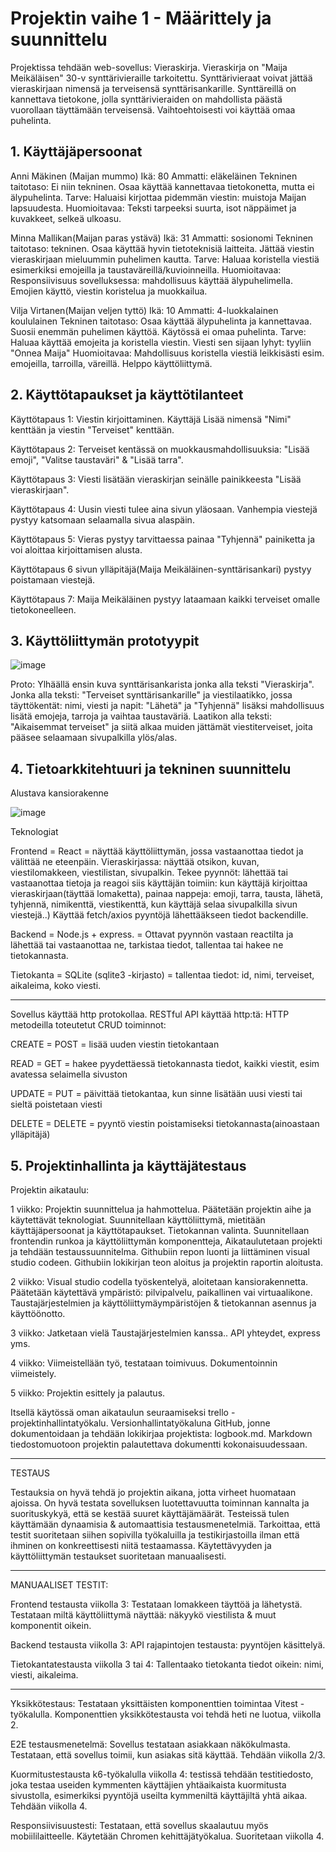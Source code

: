 # Projektin vaihe 1 - Määrittely ja suunnittelu

Projektissa tehdään web-sovellus: Vieraskirja. Vieraskirja on "Maija Meikäläisen" 30-v synttärivieraille tarkoitettu. Synttärivieraat voivat jättää vieraskirjaan nimensä ja terveisensä synttärisankarille. Synttäreillä on kannettava
tietokone, jolla synttärivieraiden on mahdollista päästä vuorollaan täyttämään terveisensä. Vaihtoehtoisesti voi käyttää omaa puhelinta.

## 1. Käyttäjäpersoonat

Anni Mäkinen (Maijan mummo)
Ikä: 80
Ammatti: eläkeläinen
Tekninen taitotaso: Ei niin tekninen. Osaa käyttää kannettavaa tietokonetta, mutta ei älypuhelinta.
Tarve: Haluaisi kirjottaa pidemmän viestin: muistoja Maijan lapsuudesta.
Huomioitavaa: Teksti tarpeeksi suurta, isot näppäimet ja kuvakkeet, selkeä ulkoasu. 

Minna Mallikan(Maijan paras ystävä)
Ikä: 31
Ammatti: sosionomi
Tekninen taitotaso: tekninen. Osaa käyttää hyvin tietoteknisiä laitteita. Jättää viestin vieraskirjaan mieluummin puhelimen kautta.
Tarve: Haluaa koristella viestiä esimerkiksi emojeilla ja taustaväreillä/kuvioinneilla.
Huomioitavaa: Responsiivisuus sovelluksessa: mahdollisuus käyttää älypuhelimella. Emojien käyttö, viestin koristelua ja muokkailua. 

Vilja Virtanen(Maijan veljen tyttö)
Ikä: 10
Ammatti: 4-luokkalainen koululainen
Tekninen taitotaso: Osaa käyttää älypuhelinta ja kannettavaa. Suosii enemmän puhelimen käyttöä. Käytössä ei omaa puhelinta.
Tarve: Haluaa käyttää emojeita ja koristella viestin. Viesti sen sijaan lyhyt: tyyliin "Onnea Maija"
Huomioitavaa: Mahdollisuus koristella viestiä leikkisästi esim. emojeilla, tarroilla, väreillä. Helppo käyttöliittymä.
 
## 2. Käyttötapaukset ja käyttötilanteet

Käyttötapaus 1: Viestin kirjoittaminen. Käyttäjä Lisää nimensä "Nimi" kenttään ja viestin "Terveiset" kenttään. 

Käyttötapaus 2: Terveiset kentässä on muokkausmahdollisuuksia: "Lisää emoji", "Valitse taustaväri" & "Lisää tarra". 

Käyttötapaus 3: Viesti lisätään vieraskirjan seinälle painikkeesta "Lisää vieraskirjaan". 

Käyttötapaus 4: Uusin viesti tulee aina sivun yläosaan. Vanhempia viestejä pystyy katsomaan selaamalla sivua alaspäin. 

Käyttötapaus 5: Vieras pystyy tarvittaessa painaa "Tyhjennä" painiketta ja voi aloittaa kirjoittamisen alusta.

Käyttötapaus 6 sivun ylläpitäjä(Maija Meikäläinen-synttärisankari) pystyy poistamaan viestejä.

Käyttötapaus 7: Maija Meikäläinen pystyy lataamaan kaikki terveiset omalle tietokoneelleen.

## 3. Käyttöliittymän prototyypit

 ![image](https://github.com/user-attachments/assets/05d2d415-1827-4c89-b55b-c4ac7aab47c4)

 Proto: Ylhäällä ensin kuva synttärisankarista jonka alla teksti "Vieraskirja". Jonka alla teksti: "Terveiset synttärisankarille" ja viestilaatikko, jossa täyttökentät: nimi, viesti ja napit: "Lähetä" ja "Tyhjennä" lisäksi mahdollisuus lisätä emojeja, tarroja ja vaihtaa taustaväriä. Laatikon alla teksti: "Aikaisemmat terveiset" ja siitä alkaa muiden jättämät viestiterveiset, joita pääsee selaamaan sivupalkilla ylös/alas. 


## 4. Tietoarkkitehtuuri ja tekninen suunnittelu

Alustava kansiorakenne

 ![image](https://github.com/user-attachments/assets/6b0fb4e6-5bda-4120-8d6d-b88813c12cbd)


Teknologiat

Frontend = React = näyttää käyttöliittymän, jossa vastaanottaa tiedot ja välittää ne eteenpäin. Vieraskirjassa: näyttää otsikon, kuvan, viestilomakkeen, viestilistan, sivupalkin. Tekee pyynnöt: lähettää tai vastaanottaa tietoja ja reagoi siis käyttäjän toimiin: kun käyttäjä kirjoittaa vieraskirjaan(täyttää lomaketta), painaa nappeja: emoji, tarra, tausta, lähetä, tyhjennä, nimikenttä, viestikenttä, kun käyttäjä selaa sivupalkilla sivun viestejä..) Käyttää fetch/axios pyyntöjä lähettääkseen tiedot backendille.

Backend = Node.js + express. = Ottavat pyynnön vastaan reactilta ja lähettää tai vastaanottaa ne, tarkistaa tiedot, tallentaa tai hakee ne tietokannasta.

Tietokanta = SQLite (sqlite3 -kirjasto) = tallentaa tiedot: id, nimi, terveiset, aikaleima, koko viesti.


__________________________________________________________________________________________
Sovellus käyttää http protokollaa. RESTful API käyttää http:tä:
HTTP metodeilla toteutetut CRUD toiminnot:

CREATE = POST = lisää uuden viestin tietokantaan

READ = GET = hakee pyydettäessä tietokannasta tiedot, kaikki viestit, esim avatessa selaimella sivuston

UPDATE = PUT = päivittää tietokantaa, kun sinne lisätään uusi viesti tai sieltä poistetaan viesti

DELETE = DELETE = pyyntö viestin poistamiseksi tietokannasta(ainoastaan ylläpitäjä)





## 5. Projektinhallinta ja käyttäjätestaus

Projektin aikataulu:

1 viikko: Projektin suunnittelua ja hahmottelua. Päätetään projektin aihe ja käytettävät teknologiat. Suunnitellaan käyttöliittymä, mietitään käyttäjäpersoonat ja käyttötapaukset. Tietokannan valinta. Suunnitellaan frontendin runkoa ja käyttöliittymän komponentteja, Aikataulutetaan projekti ja tehdään testaussuunnitelma. Githubiin repon luonti ja liittäminen visual studio codeen. Githubiin lokikirjan teon aloitus ja projektin raportin aloitusta.

2 viikko: Visual studio codella työskentelyä, aloitetaan kansiorakennetta. Päätetään käytettävä ympäristö: pilvipalvelu, paikallinen vai virtuaalikone. Taustajärjestelmien ja käyttöliittymäympäristöjen & tietokannan asennus ja käyttöönotto. 

3 viikko: Jatketaan vielä Taustajärjestelmien kanssa.. API yhteydet, express yms.

4 viikko: Viimeistellään työ, testataan toimivuus. Dokumentoinnin viimeistely.

5 viikko: Projektin esittely ja palautus. 

Itsellä käytössä oman aikataulun seuraamiseksi trello -projektinhallintatyökalu. Versionhallintatyökaluna GitHub, jonne dokumentoidaan ja tehdään lokikirjaa projektista: logbook.md. Markdown tiedostomuotoon projektin palautettava dokumentti kokonaisuudessaan. 

___________________________________________________________________________________________________________
TESTAUS

Testauksia on hyvä tehdä jo projektin aikana, jotta virheet huomataan ajoissa. On hyvä testata sovelluksen luotettavuutta toiminnan kannalta ja suorituskykyä, että se kestää suuret käyttäjämäärät. Testeissä tulen käyttämään dynaamisia & automaattisia testausmenetelmiä. Tarkoittaa, että testit suoritetaan siihen sopivilla työkaluilla ja testikirjastoilla ilman että ihminen on konkreettisesti niitä testaamassa. Käytettävyyden ja käyttöliittymän testaukset suoritetaan manuaalisesti.
______________________________________________________________________________

MANUAALISET TESTIT:

Frontend testausta viikolla 3: Testataan lomakkeen täyttöä ja lähetystä. Testataan miltä käyttöliittymä näyttää: näkyykö viestilista & muut komponentit oikein. 

Backend testausta viikolla 3: API rajapintojen testausta: pyyntöjen käsittelyä.

Tietokantatestausta viikolla 3 tai 4: Tallentaako tietokanta tiedot oikein: nimi, viesti, aikaleima. 
_____________________________________________________________________________
Yksikkötestaus: Testataan yksittäisten komponenttien toimintaa Vitest -työkalulla. Komponenttien yksikkötestausta voi tehdä heti ne luotua, viikolla 2.

E2E testausmenetelmä: Sovellus testataan asiakkaan näkökulmasta. Testataan, että sovellus toimii, kun asiakas sitä käyttää. Tehdään viikolla 2/3.

Kuormitustestausta k6-työkalulla viikolla 4: testissä tehdään testitiedosto, joka testaa useiden kymmenten käyttäjien yhtäaikaista kuormitusta sivustolla, esimerkiksi pyyntöjä useilta kymmeniltä käyttäjiltä yhtä aikaa. Tehdään viikolla 4.

Responsiivisuustesti: Testataan, että sovellus skaalautuu myös mobiililaitteelle. Käytetään Chromen kehittäjätyökalua. Suoritetaan viikolla 4.

